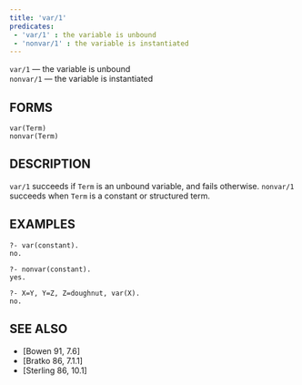 ```yaml
---
title: 'var/1'
predicates:
 - 'var/1' : the variable is unbound
 - 'nonvar/1' : the variable is instantiated
---
```

`var/1` — the variable is unbound  
`nonvar/1` — the variable is instantiated


## FORMS

```
var(Term)
nonvar(Term)
```

## DESCRIPTION

`var/1` succeeds if `Term` is an unbound variable, and fails otherwise.
`nonvar/1` succeeds when `Term` is a constant or structured term.


## EXAMPLES

```
?- var(constant).
no.
```

```
?- nonvar(constant).
yes.
```

```
?- X=Y, Y=Z, Z=doughnut, var(X).
no.
```


## SEE ALSO

- [Bowen 91, 7.6]
- [Bratko 86, 7.1.1]
- [Sterling 86, 10.1]

